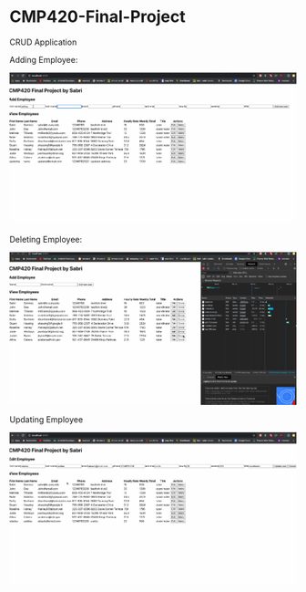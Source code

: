 # CMP420-Final-Project

CRUD Application

Adding Employee:

![photo](https://github.com/sabrisonmez54/CMP420-Final-Project/blob/master/AddEmployee.gif)

Deleting Employee:

![photo](https://github.com/sabrisonmez54/CMP420-Final-Project/blob/master/DeleteEmployee.gif)

Updating Employee

![photo](https://github.com/sabrisonmez54/CMP420-Final-Project/blob/master/UpdateEmployee.gif)
